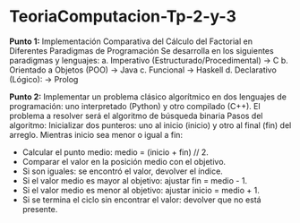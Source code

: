 # TeoriaComputacion-Tp-2-y-3
**Punto 1:**
Implementación Comparativa del Cálculo del Factorial en Diferentes Paradigmas de Programación
Se desarrolla en los siguientes paradigmas y lenguajes:
a. Imperativo (Estructurado/Procedimental) -> C
b. Orientado a Objetos (POO) -> Java
c. Funcional -> Haskell
d. Declarativo (Lógico): -> Prolog

**Punto 2:**
Implementar un problema clásico algorítmico en dos lenguajes de programación: uno interpretado (Python) y otro compilado (C++). El problema a resolver será el algoritmo de búsqueda binaria
Pasos del algoritmo:
Inicializar dos punteros: uno al inicio (inicio) y otro al final (fin) del arreglo.
Mientras inicio sea menor o igual a fin:
- Calcular el punto medio: medio = (inicio + fin) // 2.
- Comparar el valor en la posición medio con el objetivo.
- Si son iguales: se encontró el valor, devolver el índice.
- Si el valor medio es mayor al objetivo: ajustar fin = medio - 1.
- Si el valor medio es menor al objetivo: ajustar inicio = medio + 1.
- Si se termina el ciclo sin encontrar el valor: devolver que no está presente.
